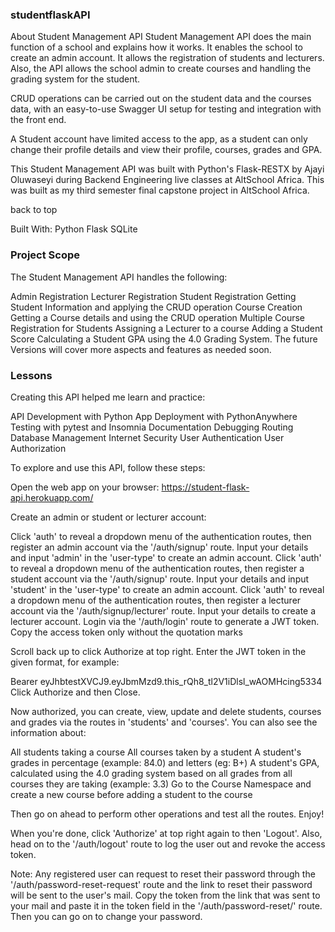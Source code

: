 ### studentflaskAPI

About Student Management API
Student Management API does the main function of a school and explains how it works. It enables the school to create an admin account. It allows the registration of students and lecturers. Also, the API allows the school admin to create courses and handling the grading system for the student.

CRUD operations can be carried out on the student data and the courses data, with an easy-to-use Swagger UI setup for testing and integration with the front end.

A Student account have limited access to the app, as a student can only change their profile details and view their profile, courses, grades and GPA.

This Student Management API was built with Python's Flask-RESTX by Ajayi Oluwaseyi during Backend Engineering live classes at AltSchool Africa. This was built as my third semester final capstone project in AltSchool Africa.

back to top

Built With:
Python Flask SQLite


### Project Scope
The Student Management API handles the following:

Admin Registration
Lecturer Registration
Student Registration
Getting Student Information and applying the CRUD operation
Course Creation
Getting a Course details and using the CRUD operation
Multiple Course Registration for Students
Assigning a Lecturer to a course
Adding a Student Score
Calculating a Student GPA using the 4.0 Grading System.
The future Versions will cover more aspects and features as needed soon.


### Lessons
Creating this API helped me learn and practice:

API Development with Python
App Deployment with PythonAnywhere
Testing with pytest and Insomnia
Documentation
Debugging
Routing
Database Management
Internet Security
User Authentication
User Authorization





To explore and use this API, follow these steps:

Open the web app on your browser: https://student-flask-api.herokuapp.com/

Create an admin or student or lecturer account:

Click 'auth' to reveal a dropdown menu of the authentication routes, then register an admin account via the '/auth/signup' route. Input your details and input 'admin' in the 'user-type' to create an admin account.
Click 'auth' to reveal a dropdown menu of the authentication routes, then register a student account via the '/auth/signup' route. Input your details and input 'student' in the 'user-type' to create an admin account.
Click 'auth' to reveal a dropdown menu of the authentication routes, then register a lecturer account via the '/auth/signup/lecturer' route. Input your details to create a lecturer account.
Login via the '/auth/login' route to generate a JWT token. Copy the access token only without the quotation marks

Scroll back up to click Authorize at top right. Enter the JWT token in the given format, for example:

Bearer eyJhbtestXVCJ9.eyJbmMzd9.this_rQh8_tl2V1iDlsl_wAOMHcing5334
Click Authorize and then Close.

Now authorized, you can create, view, update and delete students, courses and grades via the routes in 'students' and 'courses'. You can also see the information about:

All students taking a course
All courses taken by a student
A student's grades in percentage (example: 84.0) and letters (eg: B+)
A student's GPA, calculated using the 4.0 grading system based on all grades from all courses they are taking (example: 3.3)
Go to the Course Namespace and create a new course before adding a student to the course

Then go on ahead to perform other operations and test all the routes. Enjoy!

When you're done, click 'Authorize' at top right again to then 'Logout'. Also, head on to the '/auth/logout' route to log the user out and revoke the access token.

Note: Any registered user can request to reset their password through the '/auth/password-reset-request' route and the link to reset their password will be sent to the user's mail. Copy the token from the link that was sent to your mail and paste it in the token field in the '/auth/password-reset/' route. Then you can go on to change your password.
